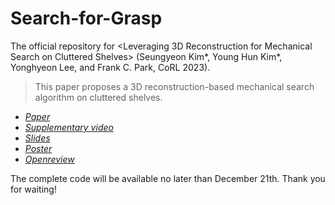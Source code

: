 # Search-for-Grasp
The official repository for \<Leveraging 3D Reconstruction for Mechanical Search on Cluttered Shelves\> (Seungyeon Kim*, Young Hun Kim*, Yonghyeon Lee, and Frank C. Park, CoRL 2023).

> This paper proposes a 3D reconstruction-based mechanical search algorithm on cluttered shelves.

- *[Paper](https://proceedings.mlr.press/v229/kim23a/kim23a.pdf)* 
- *[Supplementary video](https://www.youtube.com/watch?v=FoejNGHf1XM&t=2s)*
- *[Slides](https://drive.google.com/file/d/12B6Xd9QTmh-tj19Ddhc-OTpQF9nHDPcd/view?usp=drive_link)*
- *[Poster](https://drive.google.com/file/d/125g_tewVmJ0L1F-pEZBpRGNSHcpZs8Kw/view?usp=drive_link)*
- *[Openreview](https://openreview.net/forum?id=ycy47ZX0Oc)*

The complete code will be available no later than December 21th. Thank you for waiting!
